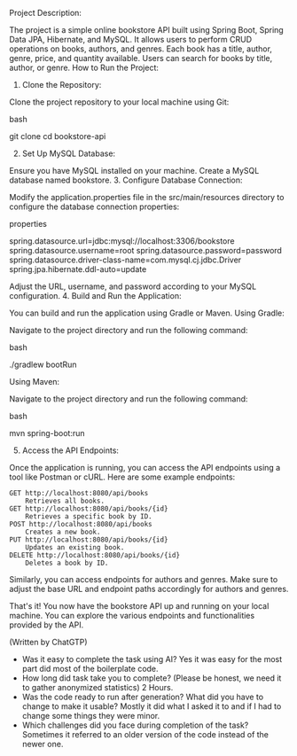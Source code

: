 Project Description:

The project is a simple online bookstore API built using Spring Boot, Spring Data JPA, Hibernate, and MySQL. It allows users to perform CRUD operations on books, authors, and genres. Each book has a title, author, genre, price, and quantity available. Users can search for books by title, author, or genre.
How to Run the Project:
1. Clone the Repository:

Clone the project repository to your local machine using Git:

bash

git clone <repository-url>
cd bookstore-api

2. Set Up MySQL Database:

Ensure you have MySQL installed on your machine. Create a MySQL database named bookstore.
3. Configure Database Connection:

Modify the application.properties file in the src/main/resources directory to configure the database connection properties:

properties

spring.datasource.url=jdbc:mysql://localhost:3306/bookstore
spring.datasource.username=root
spring.datasource.password=password
spring.datasource.driver-class-name=com.mysql.cj.jdbc.Driver
spring.jpa.hibernate.ddl-auto=update

Adjust the URL, username, and password according to your MySQL configuration.
4. Build and Run the Application:

You can build and run the application using Gradle or Maven.
Using Gradle:

Navigate to the project directory and run the following command:

bash

./gradlew bootRun

Using Maven:

Navigate to the project directory and run the following command:

bash

mvn spring-boot:run

5. Access the API Endpoints:

Once the application is running, you can access the API endpoints using a tool like Postman or cURL. Here are some example endpoints:

    GET http://localhost:8080/api/books
        Retrieves all books.
    GET http://localhost:8080/api/books/{id}
        Retrieves a specific book by ID.
    POST http://localhost:8080/api/books
        Creates a new book.
    PUT http://localhost:8080/api/books/{id}
        Updates an existing book.
    DELETE http://localhost:8080/api/books/{id}
        Deletes a book by ID.

Similarly, you can access endpoints for authors and genres. Make sure to adjust the base URL and endpoint paths accordingly for authors and genres.

That's it! You now have the bookstore API up and running on your local machine. You can explore the various endpoints and functionalities provided by the API.

(Written by ChatGTP)

- Was it easy to complete the task using AI?
Yes it was easy for the most part did most of the boilerplate code.
- How long did task take you to complete? (Please be honest, we need it to gather anonymized statistics)
2 Hours.
- Was the code ready to run after generation? What did you have to change to make it usable?
Mostly it did what I asked it to and if I had to change some things they were minor. 
- Which challenges did you face during completion of the task?
Sometimes it referred to an older version of the code instead of the newer one.

